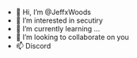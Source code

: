 - 👋 Hi, I’m @JeffxWoods
- 👀 I’m interested in secutiry
- 🌱 I’m currently learning ...
- 💞️ I’m looking to collaborate on you
- 📫 Discord

<!---
JeffxWoods/JeffxWoods is a ✨ special ✨ repository because its `README.md` (this file) appears on your GitHub profile.
You can click the Preview link to take a look at your changes.
--->
